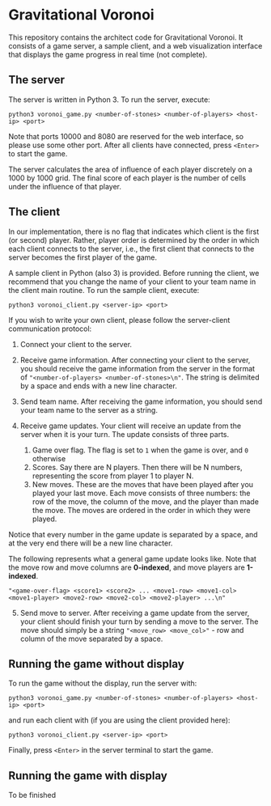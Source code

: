 # Gravitational Voronoi

This repository contains the architect code for Gravitational Voronoi. It consists of a game server, a sample client, and a web visualization interface that displays the game progress in real time (not complete).

## The server

The server is written in Python 3. To run the server, execute:

```
python3 voronoi_game.py <number-of-stones> <number-of-players> <host-ip> <port>
```

Note that ports 10000 and 8080 are reserved for the web interface, so please use some other port. After all clients have connected, press `<Enter>` to start the game.

The server calculates the area of influence of each player discretely on a 1000 by 1000 grid. The final score of each player is the number of cells under the influence of that player.

## The client

In our implementation, there is no flag that indicates which client is the first (or second) player. Rather, player order is determined by the order in which each client connects to the server, i.e., the first client that connects to the server becomes the first player of the game.

A sample client in Python (also 3) is provided. Before running the client, we recommend that you change the name of your client to your team name in the client main routine. To run the sample client, execute:

```
python3 voronoi_client.py <server-ip> <port>
```

If you wish to write your own client, please follow the server-client communication protocol:

1. Connect your client to the server.

2. Receive game information. After connecting your client to the server, you should receive the game information from the server in the format of `"<number-of-players> <number-of-stones>\n"`. The string is delimited by a space and ends with a new line character.

3. Send team name. After receiving the game information, you should send your team name to the server as a string.

4. Receive game updates. Your client will receive an update from the server when it is your turn. The update consists of three parts.
   1. Game over flag. The flag is set to `1` when the game is over, and `0` otherwise
   2. Scores. Say there are N players. Then there will be N numbers, representing the score from player 1 to player N.
   3. New moves. These are the moves that have been played after you played your last move. Each move consists of three numbers: the row of the move, the column of the move, and the player than made the move. The moves are ordered in the order in which they were played.

Notice that every number in the game update is separated by a space, and at the very end there will be a new line character.

The following represents what a general game update looks like. Note that the move row and move columns are **0-indexed**, and move players are **1-indexed**.

```
"<game-over-flag> <score1> <score2> ... <move1-row> <move1-col> <move1-player> <move2-row> <move2-col> <move2-player> ...\n"
```

5. Send move to server. After receiving a game update from the server, your client should finish your turn by sending a move to the server. The move should simply be a string `"<move_row> <move_col>"` - row and column of the move separated by a space.

## Running the game without display

To run the game without the display, run the server with:

```
python3 voronoi_game.py <number-of-stones> <number-of-players> <host-ip> <port>
```

and run each client with (if you are using the client provided here):

```
python3 voronoi_client.py <server-ip> <port>
```

Finally, press `<Enter>` in the server terminal to start the game.

## Running the game with display

To be finished
